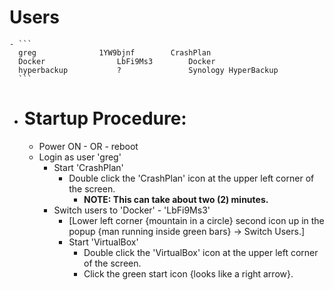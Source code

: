 # Users
	- ```
	  greg				1YW9bjnf		CrashPlan
	  Docker				LbFi9Ms3		Docker
	  hyperbackup			?				Synology HyperBackup
	  ```
- # Startup Procedure:
	- Power ON - OR - reboot
	- Login as user 'greg'
		- Start 'CrashPlan'
			- Double click the 'CrashPlan' icon at the upper left corner of the screen.
				- **NOTE: This can take about two (2) minutes.**
		- Switch users to 'Docker' - 'LbFi9Ms3'
			- [Lower left corner {mountain in a circle} second icon up in the popup {man running inside green bars} -> Switch Users.]
			- Start 'VirtualBox'
				- Double click the 'VirtualBox' icon at the upper left corner of the screen.
				- Click the green start icon {looks like a right arrow}.